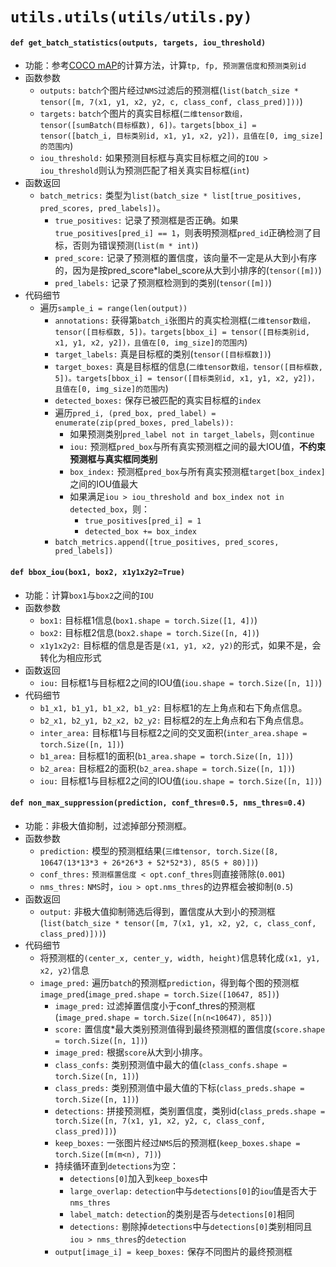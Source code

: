 # `utils.utils(utils/utils.py)`
#### `def get_batch_statistics(outputs, targets, iou_threshold)`
- 功能：参考[COCO mAP]的计算方法，计算`tp, fp, 预测置信度和预测类别id`
- 函数参数
  - `outputs:` `batch`个图片经过`NMS`过滤后的预测框(`list(batch_size * tensor([m, 7(x1, y1, x2, y2, c, class_conf, class_pred)]))`)
  - `targets:` `batch`个图片的真实目标框(`二维tensor数组，tensor([sumBatch(目标框数), 6])。targets[bbox_i] = tensor([batch_i, 目标类别id, x1, y1, x2, y2])，且值在[0, img_size]的范围内`)
  - `iou_threshold:` 如果预测目标框与真实目标框之间的`IOU > iou_threshold`则认为预测匹配了相关真实目标框(`int`)
- 函数返回
  - `batch_metrics:` 类型为`list(batch_size * list[true_positives, pred_scores, pred_labels])`。
    - `true_positives:` 记录了预测框是否正确。如果`true_positives[pred_i] == 1`，则表明预测框`pred_id`正确检测了目标，否则为错误预测(`list(m * int)`)
    - `pred_score:` 记录了预测框的置信度，该向量不一定是从大到小有序的，因为是按pred_score*label_score从大到小排序的(`tensor([m])`)
    - `pred_labels:` 记录了预测框检测到的类别(`tensor([m])`)
- 代码细节
  - 遍历`sample_i = range(len(output))`
    - `annotations:` 获得第`batch_i`张图片的真实检测框(`二维tensor数组，tensor([目标框数, 5])。targets[bbox_i] = tensor([目标类别id, x1, y1, x2, y2])，且值在[0, img_size]的范围内`)
    - `target_labels:` 真是目标框的类别(`tensor([目标框数])`)
    - `target_boxes:` 真是目标框的信息(`二维tensor数组，tensor([目标框数, 5])。targets[bbox_i] = tensor([目标类别id, x1, y1, x2, y2])，且值在[0, img_size]的范围内`)
    - `detected_boxes:` 保存已被匹配的真实目标框的`index`
    - 遍历`pred_i, (pred_box, pred_label) = enumerate(zip(pred_boxes, pred_labels)):`
      - 如果预测类别`pred_label not in target_labels`，则`continue`
      - `iou:` 预测框`pred_box`与所有真实预测框之间的最大IOU值，**不约束预测框与真实框同类别**
      - `box_index:` 预测框`pred_box`与所有真实预测框`target[box_index]`之间的IOU值最大
      - 如果满足`iou > iou_threshold and box_index not in detected_box`，则：
        - `true_positives[pred_i] = 1`
        - `detected_box += box_index`
    - `batch_metrics.append([true_positives, pred_scores, pred_labels])`

#### `def bbox_iou(box1, box2, x1y1x2y2=True)`
- 功能：计算`box1`与`box2`之间的`IOU`
- 函数参数
  - `box1:` 目标框1信息(`box1.shape = torch.Size([1, 4])`)
  - `box2:` 目标框2信息(`box2.shape = torch.Size([n, 4])`)
  - `x1y1x2y2:` 目标框的信息是否是`(x1, y1, x2, y2)`的形式，如果不是，会转化为相应形式
- 函数返回
  - `iou:` 目标框1与目标框2之间的IOU值(`iou.shape = torch.Size([n, 1])`)
- 代码细节
  - `b1_x1, b1_y1, b1_x2, b1_y2:` 目标框1的左上角点和右下角点信息。
  - `b2_x1, b2_y1, b2_x2, b2_y2:` 目标框2的左上角点和右下角点信息。
  - `inter_area:` 目标框1与目标框2之间的交叉面积(`inter_area.shape = torch.Size([n, 1])`)
  - `b1_area:` 目标框1的面积(`b1_area.shape = torch.Size([n, 1])`)
  - `b2_area:` 目标框2的面积(`b2_area.shape = torch.Size([n, 1])`)
  - `iou:` 目标框1与目标框2之间的IOU值(`iou.shape = torch.Size([n, 1])`)

#### `def non_max_suppression(prediction, conf_thres=0.5, nms_thres=0.4)`
- 功能：非极大值抑制，过滤掉部分预测框。
- 函数参数
  - `prediction:` 模型的预测框结果(`三维tensor, torch.Size([8, 10647(13*13*3 + 26*26*3 + 52*52*3), 85(5 + 80)])`)
  - `conf_thres:` `预测框置信度 < opt.conf_thres`则直接筛除(`0.001`)
  - `nms_thres:` `NMS`时，`iou > opt.nms_thres`的边界框会被抑制(`0.5`)
- 函数返回
  - `output:` 非极大值抑制筛选后得到，置信度从大到小的预测框(`list(batch_size * tensor([m, 7(x1, y1, x2, y2, c, class_conf, class_pred)]))`)
- 代码细节
  - 将预测框的`(center_x, center_y, width, height)`信息转化成`(x1, y1, x2, y2)`信息
  - `image_pred:` 遍历`batch`的预测框`prediction`，得到每个图的预测框`image_pred`(`image_pred.shape = torch.Size([10647, 85])`)
    - `image_pred:` 过滤掉置信度小于conf_thres的预测框(`image_pred.shape = torch.Size([n(n<10647), 85])`)
    - `score:` 置信度*最大类别预测值得到最终预测框的置信度(`score.shape = torch.Size([n, 1])`)
    - `image_pred:` 根据`score`从大到小排序。
    - `class_confs:` 类别预测值中最大的值(`class_confs.shape = torch.Size([n, 1])`)
    - `class_preds:` 类别预测值中最大值的下标(`class_preds.shape = torch.Size([n, 1])`)
    - `detections:` 拼接预测框，类别置信度，类别id(`class_preds.shape = torch.Size([n, 7(x1, y1, x2, y2, c, class_conf, class_pred)])`)
    - `keep_boxes:` 一张图片经过`NMS`后的预测框(`keep_boxes.shape = torch.Size([m(m<n), 7])`)
    - 持续循环直到`detections`为空：
      - `detections[0]`加入到`keep_boxes`中
      - `large_overlap:` `detection`中与`detections[0]`的`iou`值是否大于`nms_thres`
      - `label_match:` `detection`的类别是否与`detections[0]`相同
      - `detections:` 剔除掉`detections`中与`detections[0]`类别相同且`iou > nms_thres`的`detection`
    - `output[image_i] = keep_boxes:` 保存不同图片的最终预测框

[COCO mAP]:<https://github.com/LbyG/MOT-Paper-Notes/blob/master/evaluate-metric.md#map%E7%9B%AE%E6%A0%87%E6%A3%80%E6%B5%8B>
